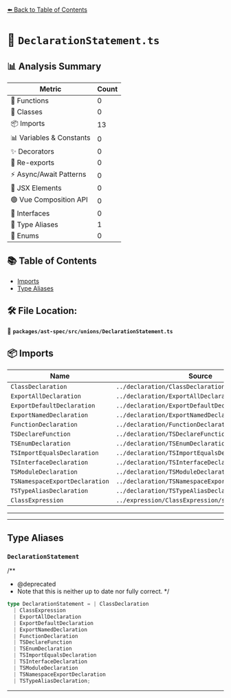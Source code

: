 [⬅️ Back to Table of Contents](../../../../index.md)

# 📄 `DeclarationStatement.ts`

## 📊 Analysis Summary

| Metric | Count |
|--------|-------|
| 🔧 Functions | 0 |
| 🧱 Classes | 0 |
| 📦 Imports | 13 |
| 📊 Variables & Constants | 0 |
| ✨ Decorators | 0 |
| 🔄 Re-exports | 0 |
| ⚡ Async/Await Patterns | 0 |
| 💠 JSX Elements | 0 |
| 🟢 Vue Composition API | 0 |
| 📐 Interfaces | 0 |
| 📑 Type Aliases | 1 |
| 🎯 Enums | 0 |

## 📚 Table of Contents

- [Imports](#imports)
- [Type Aliases](#type-aliases)

## 🛠️ File Location:
📂 **`packages/ast-spec/src/unions/DeclarationStatement.ts`**

## 📦 Imports

| Name | Source |
|------|--------|
| `ClassDeclaration` | `../declaration/ClassDeclaration/spec` |
| `ExportAllDeclaration` | `../declaration/ExportAllDeclaration/spec` |
| `ExportDefaultDeclaration` | `../declaration/ExportDefaultDeclaration/spec` |
| `ExportNamedDeclaration` | `../declaration/ExportNamedDeclaration/spec` |
| `FunctionDeclaration` | `../declaration/FunctionDeclaration/spec` |
| `TSDeclareFunction` | `../declaration/TSDeclareFunction/spec` |
| `TSEnumDeclaration` | `../declaration/TSEnumDeclaration/spec` |
| `TSImportEqualsDeclaration` | `../declaration/TSImportEqualsDeclaration/spec` |
| `TSInterfaceDeclaration` | `../declaration/TSInterfaceDeclaration/spec` |
| `TSModuleDeclaration` | `../declaration/TSModuleDeclaration/spec` |
| `TSNamespaceExportDeclaration` | `../declaration/TSNamespaceExportDeclaration/spec` |
| `TSTypeAliasDeclaration` | `../declaration/TSTypeAliasDeclaration/spec` |
| `ClassExpression` | `../expression/ClassExpression/spec` |


---


---

## Type Aliases

### `DeclarationStatement`

/**
 * @deprecated
 * Note that this is neither up to date nor fully correct.
 */

```ts
type DeclarationStatement = | ClassDeclaration
  | ClassExpression
  | ExportAllDeclaration
  | ExportDefaultDeclaration
  | ExportNamedDeclaration
  | FunctionDeclaration
  | TSDeclareFunction
  | TSEnumDeclaration
  | TSImportEqualsDeclaration
  | TSInterfaceDeclaration
  | TSModuleDeclaration
  | TSNamespaceExportDeclaration
  | TSTypeAliasDeclaration;
```


---